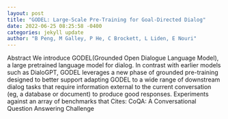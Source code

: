 ```yaml
--- 
layout: post 
title: "GODEL: Large-Scale Pre-Training for Goal-Directed Dialog" 
date: 2022-06-25 08:25:58 -0400 
categories: jekyll update 
author: "B Peng, M Galley, P He, C Brockett, L Liden, E Nouri" 
--- 
```

Abstract We introduce GODEL(Grounded Open Dialogue Language Model), a large pretrained language model for dialog. In contrast with earlier models such as DialoGPT, GODEL leverages a new phase of grounded pre-training designed to better support adapting GODEL to a wide range of downstream dialog tasks that require information external to the current conversation (eg, a database or document) to produce good responses. Experiments against an array of benchmarks that Cites: CoQA: A Conversational Question Answering Challenge